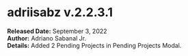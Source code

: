 # adriisabz v.2.2.3.1
**Released Date:** September 3, 2022 \
**Author:** Adriano Sabanal Jr. \
**Details:** Added 2 Pending Projects in Pending Projects Modal.

